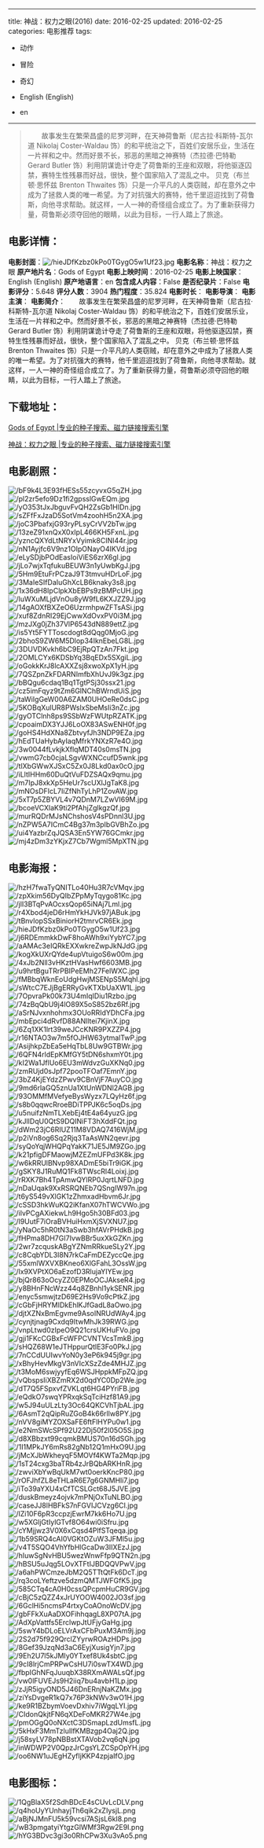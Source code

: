 
---
title: 神战：权力之眼(2016)
date: 2016-02-25
updated: 2016-02-25
categories: 电影推荐
tags:
- 动作
- 冒险
- 奇幻

- English (English)
- en
---


> 　　故事发生在繁荣昌盛的尼罗河畔，在天神荷鲁斯（尼古拉·科斯特-瓦尔道 Nikolaj Coster-Waldau 饰）的和平统治之下，百姓们安居乐业，生活在一片祥和之中。然而好景不长，邪恶的黑暗之神赛特（杰拉德·巴特勒 Gerard Butler 饰）利用阴谋诡计夺走了荷鲁斯的王座和双眼，将他驱逐囚禁，赛特生性残暴而好战，很快，整个国家陷入了混乱之中。  贝克（布兰顿·思怀兹 Brenton Thwaites 饰）只是一介平凡的人类窃贼，却在意外之中成为了拯救人类的唯一希望。为了对抗强大的赛特，他千里迢迢找到了荷鲁斯，向他寻求帮助。就这样，一人一神的奇怪组合成立了。为了重新获得力量，荷鲁斯必须夺回他的眼睛，以此为目标，一行人踏上了旅途。

## **电影详情**：

**电影封面**：<img src="https://image.tmdb.org/t/p/w200/hieJDfKzbz0kPo0TGygO5w1Uf23.jpg" alt="/hieJDfKzbz0kPo0TGygO5w1Uf23.jpg" title="/hieJDfKzbz0kPo0TGygO5w1Uf23.jpg">
**电影名称**：神战：权力之眼
**原产地片名**：Gods of Egypt
**电影上映时间**：2016-02-25
**电影上映国家**：English (English)
**原产地语言**：en
**包含成人内容**：False
**是否纪录片**：False
**电影评分**：5.648
**评分人数**：3904
**热门程度**：35.824
**电影时长**：
**电影导演**：
**电影主演**：
**电影简介**：　　故事发生在繁荣昌盛的尼罗河畔，在天神荷鲁斯（尼古拉·科斯特-瓦尔道 Nikolaj Coster-Waldau 饰）的和平统治之下，百姓们安居乐业，生活在一片祥和之中。然而好景不长，邪恶的黑暗之神赛特（杰拉德·巴特勒 Gerard Butler 饰）利用阴谋诡计夺走了荷鲁斯的王座和双眼，将他驱逐囚禁，赛特生性残暴而好战，很快，整个国家陷入了混乱之中。  贝克（布兰顿·思怀兹 Brenton Thwaites 饰）只是一介平凡的人类窃贼，却在意外之中成为了拯救人类的唯一希望。为了对抗强大的赛特，他千里迢迢找到了荷鲁斯，向他寻求帮助。就这样，一人一神的奇怪组合成立了。为了重新获得力量，荷鲁斯必须夺回他的眼睛，以此为目标，一行人踏上了旅途。

## **下载地址**：
[Gods of Egypt |专业的种子搜索、磁力链接搜索引擎](https://movie.amd794.com:2083/?search=Gods%20of%20Egypt&ordering=&mode=match_phrase&page_size=10&page=1)

[神战：权力之眼 |专业的种子搜索、磁力链接搜索引擎](https://movie.amd794.com:2083/?search=%E7%A5%9E%E6%88%98%EF%BC%9A%E6%9D%83%E5%8A%9B%E4%B9%8B%E7%9C%BC&ordering=&mode=match_phrase&page_size=10&page=1)
 

## **电影剧照**：
<img src="https://image.tmdb.org/t/p/original/bF9k4L3E93fHESs55zcyvxG5qZH.jpg" alt="/bF9k4L3E93fHESs55zcyvxG5qZH.jpg" title="/bF9k4L3E93fHESs55zcyvxG5qZH.jpg"><img src="https://image.tmdb.org/t/p/original/pl2zr5efo9Dz1fi2gpsslGwEQm.jpg" alt="/pl2zr5efo9Dz1fi2gpsslGwEQm.jpg" title="/pl2zr5efo9Dz1fi2gpsslGwEQm.jpg"><img src="https://image.tmdb.org/t/p/original/yO353tJxJbguvFvQH2ZsGb1HIDn.jpg" alt="/yO353tJxJbguvFvQH2ZsGb1HIDn.jpg" title="/yO353tJxJbguvFvQH2ZsGb1HIDn.jpg"><img src="https://image.tmdb.org/t/p/original/sZFfFxJzaD5SotVm4zoohH5n2XA.jpg" alt="/sZFfFxJzaD5SotVm4zoohH5n2XA.jpg" title="/sZFfFxJzaD5SotVm4zoohH5n2XA.jpg"><img src="https://image.tmdb.org/t/p/original/joC3PbafxjG93ryPLsyCrVV2bTw.jpg" alt="/joC3PbafxjG93ryPLsyCrVV2bTw.jpg" title="/joC3PbafxjG93ryPLsyCrVV2bTw.jpg"><img src="https://image.tmdb.org/t/p/original/13zeZ91xnQxX0xIpL466KH5FxnL.jpg" alt="/13zeZ91xnQxX0xIpL466KH5FxnL.jpg" title="/13zeZ91xnQxX0xIpL466KH5FxnL.jpg"><img src="https://image.tmdb.org/t/p/original/yzncQXYdLtNRYxVyimk8CINI44r.jpg" alt="/yzncQXYdLtNRYxVyimk8CINI44r.jpg" title="/yzncQXYdLtNRYxVyimk8CINI44r.jpg"><img src="https://image.tmdb.org/t/p/original/nN1Ayjfc6V9nz1OIpONayO4IKVd.jpg" alt="/nN1Ayjfc6V9nz1OIpONayO4IKVd.jpg" title="/nN1Ayjfc6V9nz1OIpONayO4IKVd.jpg"><img src="https://image.tmdb.org/t/p/original/eLySDjbPOdEasIoiViES6zrX6gl.jpg" alt="/eLySDjbPOdEasIoiViES6zrX6gl.jpg" title="/eLySDjbPOdEasIoiViES6zrX6gl.jpg"><img src="https://image.tmdb.org/t/p/original/jLo7wjxTqfukuBEUW3n1yUwbKgJ.jpg" alt="/jLo7wjxTqfukuBEUW3n1yUwbKgJ.jpg" title="/jLo7wjxTqfukuBEUW3n1yUwbKgJ.jpg"><img src="https://image.tmdb.org/t/p/original/5Hm9EtuFrPCzaJ9T3tmvuHDrLoF.jpg" alt="/5Hm9EtuFrPCzaJ9T3tmvuHDrLoF.jpg" title="/5Hm9EtuFrPCzaJ9T3tmvuHDrLoF.jpg"><img src="https://image.tmdb.org/t/p/original/3MaIeSIfDaIuGhXcLB6knaky3s8.jpg" alt="/3MaIeSIfDaIuGhXcLB6knaky3s8.jpg" title="/3MaIeSIfDaIuGhXcLB6knaky3s8.jpg"><img src="https://image.tmdb.org/t/p/original/1x36dH8IpClpkXbEBPs9zBMPcUH.jpg" alt="/1x36dH8IpClpkXbEBPs9zBMPcUH.jpg" title="/1x36dH8IpClpkXbEBPs9zBMPcUH.jpg"><img src="https://image.tmdb.org/t/p/original/luWXuMLjdVnOu8yW9fL6KXJZZ9J.jpg" alt="/luWXuMLjdVnOu8yW9fL6KXJZZ9J.jpg" title="/luWXuMLjdVnOu8yW9fL6KXJZZ9J.jpg"><img src="https://image.tmdb.org/t/p/original/14gAOXfBXZeO6UzrmhpwZFTsASi.jpg" alt="/14gAOXfBXZeO6UzrmhpwZFTsASi.jpg" title="/14gAOXfBXZeO6UzrmhpwZFTsASi.jpg"><img src="https://image.tmdb.org/t/p/original/xuf8ZdnRI29EjCwwXdOvxPV0i3M.jpg" alt="/xuf8ZdnRI29EjCwwXdOvxPV0i3M.jpg" title="/xuf8ZdnRI29EjCwwXdOvxPV0i3M.jpg"><img src="https://image.tmdb.org/t/p/original/mzJXg0jZh37VlP6543dN889ettZ.jpg" alt="/mzJXg0jZh37VlP6543dN889ettZ.jpg" title="/mzJXg0jZh37VlP6543dN889ettZ.jpg"><img src="https://image.tmdb.org/t/p/original/is5Yt5FYTToscdogt8dQqg0MjoG.jpg" alt="/is5Yt5FYTToscdogt8dQqg0MjoG.jpg" title="/is5Yt5FYTToscdogt8dQqg0MjoG.jpg"><img src="https://image.tmdb.org/t/p/original/2bhoS9ZW6M5Dlop34IknEbeLG8L.jpg" alt="/2bhoS9ZW6M5Dlop34IknEbeLG8L.jpg" title="/2bhoS9ZW6M5Dlop34IknEbeLG8L.jpg"><img src="https://image.tmdb.org/t/p/original/3DUVDKvkh6bC9EjRpQTzAn7Fkt.jpg" alt="/3DUVDKvkh6bC9EjRpQTzAn7Fkt.jpg" title="/3DUVDKvkh6bC9EjRpQTzAn7Fkt.jpg"><img src="https://image.tmdb.org/t/p/original/2OMLCYx6KDSbYq3BqEDx5SXgiL.jpg" alt="/2OMLCYx6KDSbYq3BqEDx5SXgiL.jpg" title="/2OMLCYx6KDSbYq3BqEDx5SXgiL.jpg"><img src="https://image.tmdb.org/t/p/original/oGokkKrJ8lcAXXZsj8xwoXpX1yH.jpg" alt="/oGokkKrJ8lcAXXZsj8xwoXpX1yH.jpg" title="/oGokkKrJ8lcAXXZsj8xwoXpX1yH.jpg"><img src="https://image.tmdb.org/t/p/original/7QSZpnZkFDARNImfbXhUvJ9k3gz.jpg" alt="/7QSZpnZkFDARNImfbXhUvJ9k3gz.jpg" title="/7QSZpnZkFDARNImfbXhUvJ9k3gz.jpg"><img src="https://image.tmdb.org/t/p/original/bBQgu6cdaq1Bq1TgtPSj30ssx21.jpg" alt="/bBQgu6cdaq1Bq1TgtPSj30ssx21.jpg" title="/bBQgu6cdaq1Bq1TgtPSj30ssx21.jpg"><img src="https://image.tmdb.org/t/p/original/cz5imFqyz9tZm6GlNChBWrndUiS.jpg" alt="/cz5imFqyz9tZm6GlNChBWrndUiS.jpg" title="/cz5imFqyz9tZm6GlNChBWrndUiS.jpg"><img src="https://image.tmdb.org/t/p/original/taWiIgGeW00A6ZAM0UHOeRe0dsC.jpg" alt="/taWiIgGeW00A6ZAM0UHOeRe0dsC.jpg" title="/taWiIgGeW00A6ZAM0UHOeRe0dsC.jpg"><img src="https://image.tmdb.org/t/p/original/5KOBqXulUR8PWslxSbeMsIi3nZc.jpg" alt="/5KOBqXulUR8PWslxSbeMsIi3nZc.jpg" title="/5KOBqXulUR8PWslxSbeMsIi3nZc.jpg"><img src="https://image.tmdb.org/t/p/original/gyOTClnh8ps9SSbWzFWUtpRZATK.jpg" alt="/gyOTClnh8ps9SSbWzFWUtpRZATK.jpg" title="/gyOTClnh8ps9SSbWzFWUtpRZATK.jpg"><img src="https://image.tmdb.org/t/p/original/cpoaimDX3YJJ6LoOX83ASwENH0f.jpg" alt="/cpoaimDX3YJJ6LoOX83ASwENH0f.jpg" title="/cpoaimDX3YJJ6LoOX83ASwENH0f.jpg"><img src="https://image.tmdb.org/t/p/original/goHS4HdXNa8ZbtvyfJh3NDP9EZa.jpg" alt="/goHS4HdXNa8ZbtvyfJh3NDP9EZa.jpg" title="/goHS4HdXNa8ZbtvyfJh3NDP9EZa.jpg"><img src="https://image.tmdb.org/t/p/original/hEdTUaHybAyIaqMfrkYNXzR7e4O.jpg" alt="/hEdTUaHybAyIaqMfrkYNXzR7e4O.jpg" title="/hEdTUaHybAyIaqMfrkYNXzR7e4O.jpg"><img src="https://image.tmdb.org/t/p/original/3w0044fLvkjkXflqMDT40s0msTN.jpg" alt="/3w0044fLvkjkXflqMDT40s0msTN.jpg" title="/3w0044fLvkjkXflqMDT40s0msTN.jpg"><img src="https://image.tmdb.org/t/p/original/vwmG7cb0cjaLSgvWXNCcufD5wnk.jpg" alt="/vwmG7cb0cjaLSgvWXNCcufD5wnk.jpg" title="/vwmG7cb0cjaLSgvWXNCcufD5wnk.jpg"><img src="https://image.tmdb.org/t/p/original/tlXbGWwXJSxC5Zx0J8Lkd0ax0cO.jpg" alt="/tlXbGWwXJSxC5Zx0J8Lkd0ax0cO.jpg" title="/tlXbGWwXJSxC5Zx0J8Lkd0ax0cO.jpg"><img src="https://image.tmdb.org/t/p/original/iLltIHHm60DuQtVuFDZSAQx9qmu.jpg" alt="/iLltIHHm60DuQtVuFDZSAQx9qmu.jpg" title="/iLltIHHm60DuQtVuFDZSAQx9qmu.jpg"><img src="https://image.tmdb.org/t/p/original/m7IpJ8xkXp5HeUr7scUXlJgTaK8.jpg" alt="/m7IpJ8xkXp5HeUr7scUXlJgTaK8.jpg" title="/m7IpJ8xkXp5HeUr7scUXlJgTaK8.jpg"><img src="https://image.tmdb.org/t/p/original/mNOsDFIcL7IiZfNhTyLhP1ZovAW.jpg" alt="/mNOsDFIcL7IiZfNhTyLhP1ZovAW.jpg" title="/mNOsDFIcL7IiZfNhTyLhP1ZovAW.jpg"><img src="https://image.tmdb.org/t/p/original/5xT7p5ZBYVL4v7QDnM7LZwVI69M.jpg" alt="/5xT7p5ZBYVL4v7QDnM7LZwVI69M.jpg" title="/5xT7p5ZBYVL4v7QDnM7LZwVI69M.jpg"><img src="https://image.tmdb.org/t/p/original/bcoeVCXlaK9ti2PfAhjZglkgzQf.jpg" alt="/bcoeVCXlaK9ti2PfAhjZglkgzQf.jpg" title="/bcoeVCXlaK9ti2PfAhjZglkgzQf.jpg"><img src="https://image.tmdb.org/t/p/original/murRQDrMJsNChshosV4sPDnnl3U.jpg" alt="/murRQDrMJsNChshosV4sPDnnl3U.jpg" title="/murRQDrMJsNChshosV4sPDnnl3U.jpg"><img src="https://image.tmdb.org/t/p/original/nZPW5A7ICmC4Bg37m3pIbGVBhZo.jpg" alt="/nZPW5A7ICmC4Bg37m3pIbGVBhZo.jpg" title="/nZPW5A7ICmC4Bg37m3pIbGVBhZo.jpg"><img src="https://image.tmdb.org/t/p/original/ui4YazbrZqJQSA3En5YW76GCmkr.jpg" alt="/ui4YazbrZqJQSA3En5YW76GCmkr.jpg" title="/ui4YazbrZqJQSA3En5YW76GCmkr.jpg"><img src="https://image.tmdb.org/t/p/original/mj4zDm3zYKjxZ7Cb7Wgml5MpXTN.jpg" alt="/mj4zDm3zYKjxZ7Cb7Wgml5MpXTN.jpg" title="/mj4zDm3zYKjxZ7Cb7Wgml5MpXTN.jpg">

## **电影海报**：
<img src="https://image.tmdb.org/t/p/original/hzH7fwaTyQNITLo40Hu3R7cVMqv.jpg" alt="/hzH7fwaTyQNITLo40Hu3R7cVMqv.jpg" title="/hzH7fwaTyQNITLo40Hu3R7cVMqv.jpg"><img src="https://image.tmdb.org/t/p/original/zpXkim56DyQIbZPpMyTqygo81Kc.jpg" alt="/zpXkim56DyQIbZPpMyTqygo81Kc.jpg" title="/zpXkim56DyQIbZPpMyTqygo81Kc.jpg"><img src="https://image.tmdb.org/t/p/original/jlI3BTqPvAOcxsQop65iNAj7Lml.jpg" alt="/jlI3BTqPvAOcxsQop65iNAj7Lml.jpg" title="/jlI3BTqPvAOcxsQop65iNAj7Lml.jpg"><img src="https://image.tmdb.org/t/p/original/r4Xbod4jeD6rHmYkHJVk97jABuk.jpg" alt="/r4Xbod4jeD6rHmYkHJVk97jABuk.jpg" title="/r4Xbod4jeD6rHmYkHJVk97jABuk.jpg"><img src="https://image.tmdb.org/t/p/original/tBnvlopSSxBiniorH2tmrvCR6Ek.jpg" alt="/tBnvlopSSxBiniorH2tmrvCR6Ek.jpg" title="/tBnvlopSSxBiniorH2tmrvCR6Ek.jpg"><img src="https://image.tmdb.org/t/p/original/hieJDfKzbz0kPo0TGygO5w1Uf23.jpg" alt="/hieJDfKzbz0kPo0TGygO5w1Uf23.jpg" title="/hieJDfKzbz0kPo0TGygO5w1Uf23.jpg"><img src="https://image.tmdb.org/t/p/original/j6RDEmmkkDwF8hoAWh9xiYybYC7.jpg" alt="/j6RDEmmkkDwF8hoAWh9xiYybYC7.jpg" title="/j6RDEmmkkDwF8hoAWh9xiYybYC7.jpg"><img src="https://image.tmdb.org/t/p/original/aAMAc3eIQRkEXXwkreZwpJkNJdG.jpg" alt="/aAMAc3eIQRkEXXwkreZwpJkNJdG.jpg" title="/aAMAc3eIQRkEXXwkreZwpJkNJdG.jpg"><img src="https://image.tmdb.org/t/p/original/kogXkUXrQYde4upVtuigoS6w00m.jpg" alt="/kogXkUXrQYde4upVtuigoS6w00m.jpg" title="/kogXkUXrQYde4upVtuigoS6w00m.jpg"><img src="https://image.tmdb.org/t/p/original/4xJb2Nll3vHKztHVasHwf6603MB.jpg" alt="/4xJb2Nll3vHKztHVasHwf6603MB.jpg" title="/4xJb2Nll3vHKztHVasHwf6603MB.jpg"><img src="https://image.tmdb.org/t/p/original/u9hrtBguTRrPBIPeEMh27FelWXC.jpg" alt="/u9hrtBguTRrPBIPeEMh27FelWXC.jpg" title="/u9hrtBguTRrPBIPeEMh27FelWXC.jpg"><img src="https://image.tmdb.org/t/p/original/fMBbqWknEoUdgHwjMSENpS5Mqhl.jpg" alt="/fMBbqWknEoUdgHwjMSENpS5Mqhl.jpg" title="/fMBbqWknEoUdgHwjMSENpS5Mqhl.jpg"><img src="https://image.tmdb.org/t/p/original/sWtcC7EJjBgERRyGvKTXbUaXW1L.jpg" alt="/sWtcC7EJjBgERRyGvKTXbUaXW1L.jpg" title="/sWtcC7EJjBgERRyGvKTXbUaXW1L.jpg"><img src="https://image.tmdb.org/t/p/original/7OpvraPk00k73U4mIqIDiu1Rzbo.jpg" alt="/7OpvraPk00k73U4mIqIDiu1Rzbo.jpg" title="/7OpvraPk00k73U4mIqIDiu1Rzbo.jpg"><img src="https://image.tmdb.org/t/p/original/74zBqQbU9j4lO89X5oS852bz6Rf.jpg" alt="/74zBqQbU9j4lO89X5oS852bz6Rf.jpg" title="/74zBqQbU9j4lO89X5oS852bz6Rf.jpg"><img src="https://image.tmdb.org/t/p/original/aSrNJvxnhohmx3OUoRRIdYDhCFa.jpg" alt="/aSrNJvxnhohmx3OUoRRIdYDhCFa.jpg" title="/aSrNJvxnhohmx3OUoRRIdYDhCFa.jpg"><img src="https://image.tmdb.org/t/p/original/mbEpci4dRvfD88ANlltei7KjinX.jpg" alt="/mbEpci4dRvfD88ANlltei7KjinX.jpg" title="/mbEpci4dRvfD88ANlltei7KjinX.jpg"><img src="https://image.tmdb.org/t/p/original/6Zq1XK1lrt39weJCcKNR9PXZZP4.jpg" alt="/6Zq1XK1lrt39weJCcKNR9PXZZP4.jpg" title="/6Zq1XK1lrt39weJCcKNR9PXZZP4.jpg"><img src="https://image.tmdb.org/t/p/original/r16NTAO3w7m5fOJHW63ytmalTwP.jpg" alt="/r16NTAO3w7m5fOJHW63ytmalTwP.jpg" title="/r16NTAO3w7m5fOJHW63ytmalTwP.jpg"><img src="https://image.tmdb.org/t/p/original/AsijhkpZbEa5eHqTbL8Uw9GTBWr.jpg" alt="/AsijhkpZbEa5eHqTbL8Uw9GTBWr.jpg" title="/AsijhkpZbEa5eHqTbL8Uw9GTBWr.jpg"><img src="https://image.tmdb.org/t/p/original/6QFN4rldEpKMfGY5tDN6shxmY0t.jpg" alt="/6QFN4rldEpKMfGY5tDN6shxmY0t.jpg" title="/6QFN4rldEpKMfGY5tDN6shxmY0t.jpg"><img src="https://image.tmdb.org/t/p/original/kI2Wa1JflUo6EU3mWdvzGuXKNq0.jpg" alt="/kI2Wa1JflUo6EU3mWdvzGuXKNq0.jpg" title="/kI2Wa1JflUo6EU3mWdvzGuXKNq0.jpg"><img src="https://image.tmdb.org/t/p/original/zmRUjd0sJpf72pooTFOaf7EmnY.jpg" alt="/zmRUjd0sJpf72pooTFOaf7EmnY.jpg" title="/zmRUjd0sJpf72pooTFOaf7EmnY.jpg"><img src="https://image.tmdb.org/t/p/original/3bZ4KjEYdzZPwv9CBnVjF7AuyCO.jpg" alt="/3bZ4KjEYdzZPwv9CBnVjF7AuyCO.jpg" title="/3bZ4KjEYdzZPwv9CBnVjF7AuyCO.jpg"><img src="https://image.tmdb.org/t/p/original/9md6rlaGQ5znUa1XtUnWDNl2AGB.jpg" alt="/9md6rlaGQ5znUa1XtUnWDNl2AGB.jpg" title="/9md6rlaGQ5znUa1XtUnWDNl2AGB.jpg"><img src="https://image.tmdb.org/t/p/original/93OMMfMVefyeBysWyzx7LQyHz6f.jpg" alt="/93OMMfMVefyeBysWyzx7LQyHz6f.jpg" title="/93OMMfMVefyeBysWyzx7LQyHz6f.jpg"><img src="https://image.tmdb.org/t/p/original/s8b0qqwcRroeBDiTPPJK6c5oqDs.jpg" alt="/s8b0qqwcRroeBDiTPPJK6c5oqDs.jpg" title="/s8b0qqwcRroeBDiTPPJK6c5oqDs.jpg"><img src="https://image.tmdb.org/t/p/original/u5nuifzNmTLXebEj4tE4a64yuzG.jpg" alt="/u5nuifzNmTLXebEj4tE4a64yuzG.jpg" title="/u5nuifzNmTLXebEj4tE4a64yuzG.jpg"><img src="https://image.tmdb.org/t/p/original/kJlIDqU0QtS9DQINiFT3hXddFQt.jpg" alt="/kJlIDqU0QtS9DQINiFT3hXddFQt.jpg" title="/kJlIDqU0QtS9DQINiFT3hXddFQt.jpg"><img src="https://image.tmdb.org/t/p/original/dWm23jC6RIUZ11M8VDAQ7416WjM.jpg" alt="/dWm23jC6RIUZ11M8VDAQ7416WjM.jpg" title="/dWm23jC6RIUZ11M8VDAQ7416WjM.jpg"><img src="https://image.tmdb.org/t/p/original/p2iVn8og6Sq2Rjq3TaAsWN2qevr.jpg" alt="/p2iVn8og6Sq2Rjq3TaAsWN2qevr.jpg" title="/p2iVn8og6Sq2Rjq3TaAsWN2qevr.jpg"><img src="https://image.tmdb.org/t/p/original/syQoYqjWHQPqYakK71JE5JM9ZGo.jpg" alt="/syQoYqjWHQPqYakK71JE5JM9ZGo.jpg" title="/syQoYqjWHQPqYakK71JE5JM9ZGo.jpg"><img src="https://image.tmdb.org/t/p/original/k21pfigDFMaowjMZEZmUFPd3K8k.jpg" alt="/k21pfigDFMaowjMZEZmUFPd3K8k.jpg" title="/k21pfigDFMaowjMZEZmUFPd3K8k.jpg"><img src="https://image.tmdb.org/t/p/original/w6kRRUlBNvp98XADmE5biTr9iGK.jpg" alt="/w6kRRUlBNvp98XADmE5biTr9iGK.jpg" title="/w6kRRUlBNvp98XADmE5biTr9iGK.jpg"><img src="https://image.tmdb.org/t/p/original/gSKY8J1RuMQ1Fk8TWscRl4Loixj.jpg" alt="/gSKY8J1RuMQ1Fk8TWscRl4Loixj.jpg" title="/gSKY8J1RuMQ1Fk8TWscRl4Loixj.jpg"><img src="https://image.tmdb.org/t/p/original/rRXK7Bh4TpAmwQYlRP0JqrtLNFD.jpg" alt="/rRXK7Bh4TpAmwQYlRP0JqrtLNFD.jpg" title="/rRXK7Bh4TpAmwQYlRP0JqrtLNFD.jpg"><img src="https://image.tmdb.org/t/p/original/nDaUqak9XxRSRQNEb7QSngIW97n.jpg" alt="/nDaUqak9XxRSRQNEb7QSngIW97n.jpg" title="/nDaUqak9XxRSRQNEb7QSngIW97n.jpg"><img src="https://image.tmdb.org/t/p/original/t6yS549vXlGK1zZhmxadHbvm6Jr.jpg" alt="/t6yS549vXlGK1zZhmxadHbvm6Jr.jpg" title="/t6yS549vXlGK1zZhmxadHbvm6Jr.jpg"><img src="https://image.tmdb.org/t/p/original/cSSD3hkWuKQ2iKfanX07hTWCVWo.jpg" alt="/cSSD3hkWuKQ2iKfanX07hTWCVWo.jpg" title="/cSSD3hkWuKQ2iKfanX07hTWCVWo.jpg"><img src="https://image.tmdb.org/t/p/original/ilvPCgAXiekwLh9Hgo5h30BFd03.jpg" alt="/ilvPCgAXiekwLh9Hgo5h30BFd03.jpg" title="/ilvPCgAXiekwLh9Hgo5h30BFd03.jpg"><img src="https://image.tmdb.org/t/p/original/l9UutF7iOraBVHuiHxmXjSVXNU7.jpg" alt="/l9UutF7iOraBVHuiHxmXjSVXNU7.jpg" title="/l9UutF7iOraBVHuiHxmXjSVXNU7.jpg"><img src="https://image.tmdb.org/t/p/original/yNaOc5hR0tN3aSwb3hfAVrPHdkB.jpg" alt="/yNaOc5hR0tN3aSwb3hfAVrPHdkB.jpg" title="/yNaOc5hR0tN3aSwb3hfAVrPHdkB.jpg"><img src="https://image.tmdb.org/t/p/original/fHPma8DH7GI7IvwBBr5uxXkGZKn.jpg" alt="/fHPma8DH7GI7IvwBBr5uxXkGZKn.jpg" title="/fHPma8DH7GI7IvwBBr5uxXkGZKn.jpg"><img src="https://image.tmdb.org/t/p/original/2wr7zcquskABgYZNmRRkueSLy2Y.jpg" alt="/2wr7zcquskABgYZNmRRkueSLy2Y.jpg" title="/2wr7zcquskABgYZNmRRkueSLy2Y.jpg"><img src="https://image.tmdb.org/t/p/original/c8CqbYDL3I8N7rkCaFmDEZyccQe.jpg" alt="/c8CqbYDL3I8N7rkCaFmDEZyccQe.jpg" title="/c8CqbYDL3I8N7rkCaFmDEZyccQe.jpg"><img src="https://image.tmdb.org/t/p/original/55xmlWXVXBKneo6XlGFahL3OssW.jpg" alt="/55xmlWXVXBKneo6XlGFahL3OssW.jpg" title="/55xmlWXVXBKneo6XlGFahL3OssW.jpg"><img src="https://image.tmdb.org/t/p/original/lx9XVPtXO6aEzofD3RlujaYIYEw.jpg" alt="/lx9XVPtXO6aEzofD3RlujaYIYEw.jpg" title="/lx9XVPtXO6aEzofD3RlujaYIYEw.jpg"><img src="https://image.tmdb.org/t/p/original/bjQr863oOcyZZ0EPMoOCJAkseR4.jpg" alt="/bjQr863oOcyZZ0EPMoOCJAkseR4.jpg" title="/bjQr863oOcyZZ0EPMoOCJAkseR4.jpg"><img src="https://image.tmdb.org/t/p/original/y8BHnFNcWzz44q8ZBnhl1ykSENR.jpg" alt="/y8BHnFNcWzz44q8ZBnhl1ykSENR.jpg" title="/y8BHnFNcWzz44q8ZBnhl1ykSENR.jpg"><img src="https://image.tmdb.org/t/p/original/enyc5smwjtzD69E2Hs9Vo9cPtkZ.jpg" alt="/enyc5smwjtzD69E2Hs9Vo9cPtkZ.jpg" title="/enyc5smwjtzD69E2Hs9Vo9cPtkZ.jpg"><img src="https://image.tmdb.org/t/p/original/cGbFjHRYMIDkEhlKJfGadL8aOwo.jpg" alt="/cGbFjHRYMIDkEhlKJfGadL8aOwo.jpg" title="/cGbFjHRYMIDkEhlKJfGadL8aOwo.jpg"><img src="https://image.tmdb.org/t/p/original/djtXZNxBmEgvme9AsoINRUdWAy4.jpg" alt="/djtXZNxBmEgvme9AsoINRUdWAy4.jpg" title="/djtXZNxBmEgvme9AsoINRUdWAy4.jpg"><img src="https://image.tmdb.org/t/p/original/cynjtjnag9Cxdq9ItwMhJk39RWG.jpg" alt="/cynjtjnag9Cxdq9ItwMhJk39RWG.jpg" title="/cynjtjnag9Cxdq9ItwMhJk39RWG.jpg"><img src="https://image.tmdb.org/t/p/original/vnpLtwd0zIpeO9Q21crsUKHuFVo.jpg" alt="/vnpLtwd0zIpeO9Q21crsUKHuFVo.jpg" title="/vnpLtwd0zIpeO9Q21crsUKHuFVo.jpg"><img src="https://image.tmdb.org/t/p/original/gji1FKcCGBxFcWFPCVNTVcsTmkB.jpg" alt="/gji1FKcCGBxFcWFPCVNTVcsTmkB.jpg" title="/gji1FKcCGBxFcWFPCVNTVcsTmkB.jpg"><img src="https://image.tmdb.org/t/p/original/sHQZ68W1eJTHppurQtlE3Fo0PkJ.jpg" alt="/sHQZ68W1eJTHppurQtlE3Fo0PkJ.jpg" title="/sHQZ68W1eJTHppurQtlE3Fo0PkJ.jpg"><img src="https://image.tmdb.org/t/p/original/7nCCdUUIwvYoN0y3eP6k945j9gr.jpg" alt="/7nCCdUUIwvYoN0y3eP6k945j9gr.jpg" title="/7nCCdUUIwvYoN0y3eP6k945j9gr.jpg"><img src="https://image.tmdb.org/t/p/original/xBhyHevMkgV3nVIcXSzZde4MHJZ.jpg" alt="/xBhyHevMkgV3nVIcXSzZde4MHJZ.jpg" title="/xBhyHevMkgV3nVIcXSzZde4MHJZ.jpg"><img src="https://image.tmdb.org/t/p/original/t3MoM6swjyyfEq6WSJHppkMFpZQ.jpg" alt="/t3MoM6swjyyfEq6WSJHppkMFpZQ.jpg" title="/t3MoM6swjyyfEq6WSJHppkMFpZQ.jpg"><img src="https://image.tmdb.org/t/p/original/vQbspsIiXBZmRX2d0qdYC0Dp2We.jpg" alt="/vQbspsIiXBZmRX2d0qdYC0Dp2We.jpg" title="/vQbspsIiXBZmRX2d0qdYC0Dp2We.jpg"><img src="https://image.tmdb.org/t/p/original/dT7Q5FSpxvfZVKLqt6HG4PYriFB.jpg" alt="/dT7Q5FSpxvfZVKLqt6HG4PYriFB.jpg" title="/dT7Q5FSpxvfZVKLqt6HG4PYriFB.jpg"><img src="https://image.tmdb.org/t/p/original/eQdkO7swqYPRxqkSqTciHzf81A9.jpg" alt="/eQdkO7swqYPRxqkSqTciHzf81A9.jpg" title="/eQdkO7swqYPRxqkSqTciHzf81A9.jpg"><img src="https://image.tmdb.org/t/p/original/w5J94uULzLty3Oc64QKCVhTjbAL.jpg" alt="/w5J94uULzLty3Oc64QKCVhTjbAL.jpg" title="/w5J94uULzLty3Oc64QKCVhTjbAL.jpg"><img src="https://image.tmdb.org/t/p/original/6AsmT2qQipRuZGoB4k66rllw8PY.jpg" alt="/6AsmT2qQipRuZGoB4k66rllw8PY.jpg" title="/6AsmT2qQipRuZGoB4k66rllw8PY.jpg"><img src="https://image.tmdb.org/t/p/original/nVV8giMYZOXSaFE6ftFlHYPu0w1.jpg" alt="/nVV8giMYZOXSaFE6ftFlHYPu0w1.jpg" title="/nVV8giMYZOXSaFE6ftFlHYPu0w1.jpg"><img src="https://image.tmdb.org/t/p/original/e2NmSWcSPf92U22Dj50f2l05O5S.jpg" alt="/e2NmSWcSPf92U22Dj50f2l05O5S.jpg" title="/e2NmSWcSPf92U22Dj50f2l05O5S.jpg"><img src="https://image.tmdb.org/t/p/original/d8XBbzxt99cqmkBMUS70n16dSGh.jpg" alt="/d8XBbzxt99cqmkBMUS70n16dSGh.jpg" title="/d8XBbzxt99cqmkBMUS70n16dSGh.jpg"><img src="https://image.tmdb.org/t/p/original/1I1MPkJY6mRs82gNb12Q1mHxO9U.jpg" alt="/1I1MPkJY6mRs82gNb12Q1mHxO9U.jpg" title="/1I1MPkJY6mRs82gNb12Q1mHxO9U.jpg"><img src="https://image.tmdb.org/t/p/original/jMcXJbWkheyqF5MOVf4KWTa2Mqp.jpg" alt="/jMcXJbWkheyqF5MOVf4KWTa2Mqp.jpg" title="/jMcXJbWkheyqF5MOVf4KWTa2Mqp.jpg"><img src="https://image.tmdb.org/t/p/original/1sT24cxg3baTRb4zJrBQbARKHnR.jpg" alt="/1sT24cxg3baTRb4zJrBQbARKHnR.jpg" title="/1sT24cxg3baTRb4zJrBQbARKHnR.jpg"><img src="https://image.tmdb.org/t/p/original/zwviXbYwBqUkM7wt0oerkKncP80.jpg" alt="/zwviXbYwBqUkM7wt0oerkKncP80.jpg" title="/zwviXbYwBqUkM7wt0oerkKncP80.jpg"><img src="https://image.tmdb.org/t/p/original/rOFJhfZL8eTHLaR6E7g6GNMHli7.jpg" alt="/rOFJhfZL8eTHLaR6E7g6GNMHli7.jpg" title="/rOFJhfZL8eTHLaR6E7g6GNMHli7.jpg"><img src="https://image.tmdb.org/t/p/original/iTo39aYXU4xCfTCSLGct68J5JVE.jpg" alt="/iTo39aYXU4xCfTCSLGct68J5JVE.jpg" title="/iTo39aYXU4xCfTCSLGct68J5JVE.jpg"><img src="https://image.tmdb.org/t/p/original/duskBmeyz4ojvk7mPNjOxTuNLBO.jpg" alt="/duskBmeyz4ojvk7mPNjOxTuNLBO.jpg" title="/duskBmeyz4ojvk7mPNjOxTuNLBO.jpg"><img src="https://image.tmdb.org/t/p/original/caseJJ8lHBFkS7nFGVIJCVzg6CI.jpg" alt="/caseJJ8lHBFkS7nFGVIJCVzg6CI.jpg" title="/caseJJ8lHBFkS7nFGVIJCVzg6CI.jpg"><img src="https://image.tmdb.org/t/p/original/lZi10F6pR3ccpzjEwrM7kk6Ho7U.jpg" alt="/lZi10F6pR3ccpzjEwrM7kk6Ho7U.jpg" title="/lZi10F6pR3ccpzjEwrM7kk6Ho7U.jpg"><img src="https://image.tmdb.org/t/p/original/w5XGljGtIylGTvf8O64wi0iSfru.jpg" alt="/w5XGljGtIylGTvf8O64wi0iSfru.jpg" title="/w5XGljGtIylGTvf8O64wi0iSfru.jpg"><img src="https://image.tmdb.org/t/p/original/cYMjjwz3V0X6xCqsd4PlfSTqeqa.jpg" alt="/cYMjjwz3V0X6xCqsd4PlfSTqeqa.jpg" title="/cYMjjwz3V0X6xCqsd4PlfSTqeqa.jpg"><img src="https://image.tmdb.org/t/p/original/1b59SRQ4cAI0VGKtOZuW3JFMl5u.jpg" alt="/1b59SRQ4cAI0VGKtOZuW3JFMl5u.jpg" title="/1b59SRQ4cAI0VGKtOZuW3JFMl5u.jpg"><img src="https://image.tmdb.org/t/p/original/v4T5SQO4VhYfbHlGcaDw3IIXEzJ.jpg" alt="/v4T5SQO4VhYfbHlGcaDw3IIXEzJ.jpg" title="/v4T5SQO4VhYfbHlGcaDw3IIXEzJ.jpg"><img src="https://image.tmdb.org/t/p/original/hIuwSgNvHBU5wezWnwFfp9QTN2n.jpg" alt="/hIuwSgNvHBU5wezWnwFfp9QTN2n.jpg" title="/hIuwSgNvHBU5wezWnwFfp9QTN2n.jpg"><img src="https://image.tmdb.org/t/p/original/hBSU5uJqg5LOvXTFtIJBDQQVPwV.jpg" alt="/hBSU5uJqg5LOvXTFtIJBDQQVPwV.jpg" title="/hBSU5uJqg5LOvXTFtIJBDQQVPwV.jpg"><img src="https://image.tmdb.org/t/p/original/a6ahPWCmzeJbM2Q5TTtQtFk6DcT.jpg" alt="/a6ahPWCmzeJbM2Q5TTtQtFk6DcT.jpg" title="/a6ahPWCmzeJbM2Q5TTtQtFk6DcT.jpg"><img src="https://image.tmdb.org/t/p/original/rq3coLYeftzve5dzmQMTJWFGfK5.jpg" alt="/rq3coLYeftzve5dzmQMTJWFGfK5.jpg" title="/rq3coLYeftzve5dzmQMTJWFGfK5.jpg"><img src="https://image.tmdb.org/t/p/original/585CTq4cA0H0cssQPcpmHuCR9GV.jpg" alt="/585CTq4cA0H0cssQPcpmHuCR9GV.jpg" title="/585CTq4cA0H0cssQPcpmHuCR9GV.jpg"><img src="https://image.tmdb.org/t/p/original/cBjC5zQZZ4xJrUYOOW4002JO3sf.jpg" alt="/cBjC5zQZZ4xJrUYOOW4002JO3sf.jpg" title="/cBjC5zQZZ4xJrUYOOW4002JO3sf.jpg"><img src="https://image.tmdb.org/t/p/original/6GclHi5ncmsP4rtxyCoAOnoWcDV.jpg" alt="/6GclHi5ncmsP4rtxyCoAOnoWcDV.jpg" title="/6GclHi5ncmsP4rtxyCoAOnoWcDV.jpg"><img src="https://image.tmdb.org/t/p/original/gbFFkXuAaDXOFihhqagL8XP07tA.jpg" alt="/gbFFkXuAaDXOFihhqagL8XP07tA.jpg" title="/gbFFkXuAaDXOFihhqagL8XP07tA.jpg"><img src="https://image.tmdb.org/t/p/original/AdXpVattfs5ErclwpJtUFjyGaHg.jpg" alt="/AdXpVattfs5ErclwpJtUFjyGaHg.jpg" title="/AdXpVattfs5ErclwpJtUFjyGaHg.jpg"><img src="https://image.tmdb.org/t/p/original/5swY4bDLoELVrAxCFbPuxM3Am9j.jpg" alt="/5swY4bDLoELVrAxCFbPuxM3Am9j.jpg" title="/5swY4bDLoELVrAxCFbPuxM3Am9j.jpg"><img src="https://image.tmdb.org/t/p/original/2S2d75f929QrclZYyrwROAzHDPs.jpg" alt="/2S2d75f929QrclZYyrwROAzHDPs.jpg" title="/2S2d75f929QrclZYyrwROAzHDPs.jpg"><img src="https://image.tmdb.org/t/p/original/8Gef39JzqNd3aC6EyjXusigYjn7.jpg" alt="/8Gef39JzqNd3aC6EyjXusigYjn7.jpg" title="/8Gef39JzqNd3aC6EyjXusigYjn7.jpg"><img src="https://image.tmdb.org/t/p/original/9Eh2U7l5kJMIy0YTxef8Uk4sbtC.jpg" alt="/9Eh2U7l5kJMIy0YTxef8Uk4sbtC.jpg" title="/9Eh2U7l5kJMIy0YTxef8Uk4sbtC.jpg"><img src="https://image.tmdb.org/t/p/original/9cI8lrjCmPRPwCsHU7i0swTX4WD.jpg" alt="/9cI8lrjCmPRPwCsHU7i0swTX4WD.jpg" title="/9cI8lrjCmPRPwCsHU7i0swTX4WD.jpg"><img src="https://image.tmdb.org/t/p/original/fbpIGhNFqJuuqbX38RXmAWALsQf.jpg" alt="/fbpIGhNFqJuuqbX38RXmAWALsQf.jpg" title="/fbpIGhNFqJuuqbX38RXmAWALsQf.jpg"><img src="https://image.tmdb.org/t/p/original/vw0lFUVEJs9H2iiq7bu4avbH1Lp.jpg" alt="/vw0lFUVEJs9H2iiq7bu4avbH1Lp.jpg" title="/vw0lFUVEJs9H2iiq7bu4avbH1Lp.jpg"><img src="https://image.tmdb.org/t/p/original/zJjR5igyOND5J46DnERnjNaKZMx.jpg" alt="/zJjR5igyOND5J46DnERnjNaKZMx.jpg" title="/zJjR5igyOND5J46DnERnjNaKZMx.jpg"><img src="https://image.tmdb.org/t/p/original/ziYsDvgeR1kQ7x76P3kNWv3wO1H.jpg" alt="/ziYsDvgeR1kQ7x76P3kNWv3wO1H.jpg" title="/ziYsDvgeR1kQ7x76P3kNWv3wO1H.jpg"><img src="https://image.tmdb.org/t/p/original/ke9R1BZbymVoevDxhiv7iWgqLYI.jpg" alt="/ke9R1BZbymVoevDxhiv7iWgqLYI.jpg" title="/ke9R1BZbymVoevDxhiv7iWgqLYI.jpg"><img src="https://image.tmdb.org/t/p/original/CIdonQkjtFN6qXDeFoMKR27W4e.jpg" alt="/CIdonQkjtFN6qXDeFoMKR27W4e.jpg" title="/CIdonQkjtFN6qXDeFoMKR27W4e.jpg"><img src="https://image.tmdb.org/t/p/original/pmOGgQ0oNXctC3DSmapLzdUmsfL.jpg" alt="/pmOGgQ0oNXctC3DSmapLzdUmsfL.jpg" title="/pmOGgQ0oNXctC3DSmapLzdUmsfL.jpg"><img src="https://image.tmdb.org/t/p/original/5kHxF3MmTzluIlfKMBzgp4Oaj2Q.jpg" alt="/5kHxF3MmTzluIlfKMBzgp4Oaj2Q.jpg" title="/5kHxF3MmTzluIlfKMBzgp4Oaj2Q.jpg"><img src="https://image.tmdb.org/t/p/original/j58syLV78pNBBstXTAVob2vq6qN.jpg" alt="/j58syLV78pNBBstXTAVob2vq6qN.jpg" title="/j58syLV78pNBBstXTAVob2vq6qN.jpg"><img src="https://image.tmdb.org/t/p/original/inWDWP2V0QpzJrCgsYLZCSpOpYH.jpg" alt="/inWDWP2V0QpzJrCgsYLZCSpOpYH.jpg" title="/inWDWP2V0QpzJrCgsYLZCSpOpYH.jpg"><img src="https://image.tmdb.org/t/p/original/oo6NW1uJEgHZyfIjKKP4zpjaIfO.jpg" alt="/oo6NW1uJEgHZyfIjKKP4zpjaIfO.jpg" title="/oo6NW1uJEgHZyfIjKKP4zpjaIfO.jpg">

## **电影图标**：
<img src="https://image.tmdb.org/t/p/original/1QgBlaX5f2SdhBDcE4sCUvLcDLV.png" alt="/1QgBlaX5f2SdhBDcE4sCUvLcDLV.png" title="/1QgBlaX5f2SdhBDcE4sCUvLcDLV.png"><img src="https://image.tmdb.org/t/p/original/q4hoUyYUnhayjTh6qik2xZIysjL.png" alt="/q4hoUyYUnhayjTh6qik2xZIysjL.png" title="/q4hoUyYUnhayjTh6qik2xZIysjL.png"><img src="https://image.tmdb.org/t/p/original/aBjNJMnFU5k59vcsi7ASjsL6kI8.png" alt="/aBjNJMnFU5k59vcsi7ASjsL6kI8.png" title="/aBjNJMnFU5k59vcsi7ASjsL6kI8.png"><img src="https://image.tmdb.org/t/p/original/wB3pmgatyiYtgzGlWMf3Rgw2E9I.png" alt="/wB3pmgatyiYtgzGlWMf3Rgw2E9I.png" title="/wB3pmgatyiYtgzGlWMf3Rgw2E9I.png"><img src="https://image.tmdb.org/t/p/original/hYG3BDvc3gi3o0RhCPw3Xu3vAo5.png" alt="/hYG3BDvc3gi3o0RhCPw3Xu3vAo5.png" title="/hYG3BDvc3gi3o0RhCPw3Xu3vAo5.png">
